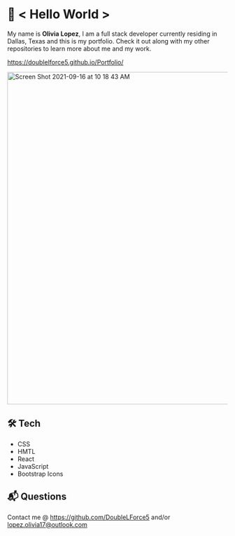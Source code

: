 # 👋 < Hello World > 

My name is **Olivia Lopez**, I am a full stack developer currently residing in Dallas, Texas and this is my portfolio. Check it out along with my other repositories to learn more about me and my work.

https://doublelforce5.github.io/Portfolio/

<img width="759" alt="Screen Shot 2021-09-16 at 10 18 43 AM" src="https://user-images.githubusercontent.com/73543476/133639133-78c4186e-2214-475e-868e-196f53558aeb.png">

## 🛠️ Tech 
- CSS
- HMTL
- React
- JavaScript
- Bootstrap Icons

## 📬 Questions
Contact me @ https://github.com/DoubleLForce5 and/or lopez.olivia17@outlook.com 
